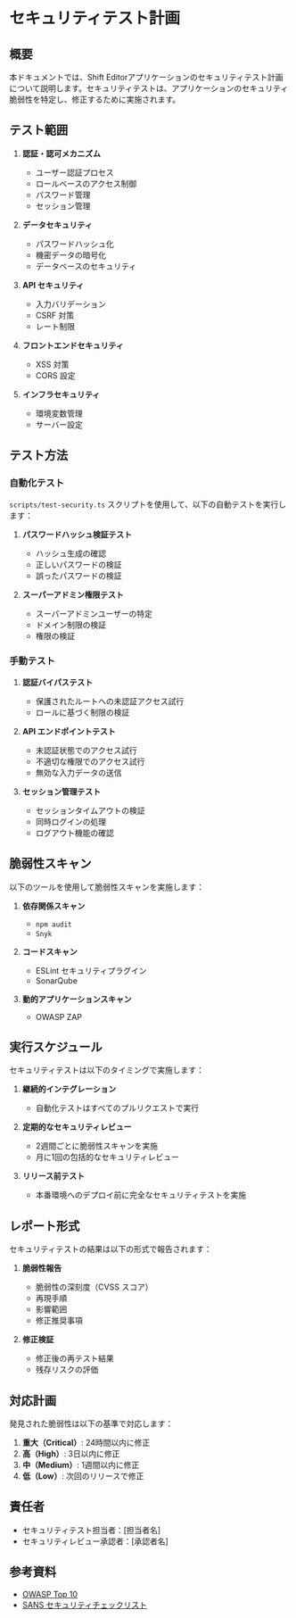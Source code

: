 # セキュリティテスト計画

## 概要

本ドキュメントでは、Shift Editorアプリケーションのセキュリティテスト計画について説明します。セキュリティテストは、アプリケーションのセキュリティ脆弱性を特定し、修正するために実施されます。

## テスト範囲

1. **認証・認可メカニズム**
   - ユーザー認証プロセス
   - ロールベースのアクセス制御
   - パスワード管理
   - セッション管理

2. **データセキュリティ**
   - パスワードハッシュ化
   - 機密データの暗号化
   - データベースのセキュリティ

3. **API セキュリティ**
   - 入力バリデーション
   - CSRF 対策
   - レート制限

4. **フロントエンドセキュリティ**
   - XSS 対策
   - CORS 設定

5. **インフラセキュリティ**
   - 環境変数管理
   - サーバー設定

## テスト方法

### 自動化テスト

`scripts/test-security.ts` スクリプトを使用して、以下の自動テストを実行します：

1. **パスワードハッシュ検証テスト**
   - ハッシュ生成の確認
   - 正しいパスワードの検証
   - 誤ったパスワードの検証

2. **スーパーアドミン権限テスト**
   - スーパーアドミンユーザーの特定
   - ドメイン制限の検証
   - 権限の検証

### 手動テスト

1. **認証バイパステスト**
   - 保護されたルートへの未認証アクセス試行
   - ロールに基づく制限の検証

2. **API エンドポイントテスト**
   - 未認証状態でのアクセス試行
   - 不適切な権限でのアクセス試行
   - 無効な入力データの送信

3. **セッション管理テスト**
   - セッションタイムアウトの検証
   - 同時ログインの処理
   - ログアウト機能の確認

## 脆弱性スキャン

以下のツールを使用して脆弱性スキャンを実施します：

1. **依存関係スキャン**
   - `npm audit`
   - `Snyk`

2. **コードスキャン**
   - ESLint セキュリティプラグイン
   - SonarQube

3. **動的アプリケーションスキャン**
   - OWASP ZAP

## 実行スケジュール

セキュリティテストは以下のタイミングで実施します：

1. **継続的インテグレーション**
   - 自動化テストはすべてのプルリクエストで実行

2. **定期的なセキュリティレビュー**
   - 2週間ごとに脆弱性スキャンを実施
   - 月に1回の包括的なセキュリティレビュー

3. **リリース前テスト**
   - 本番環境へのデプロイ前に完全なセキュリティテストを実施

## レポート形式

セキュリティテストの結果は以下の形式で報告されます：

1. **脆弱性報告**
   - 脆弱性の深刻度（CVSS スコア）
   - 再現手順
   - 影響範囲
   - 修正推奨事項

2. **修正検証**
   - 修正後の再テスト結果
   - 残存リスクの評価

## 対応計画

発見された脆弱性は以下の基準で対応します：

1. **重大（Critical）**: 24時間以内に修正
2. **高（High）**: 3日以内に修正
3. **中（Medium）**: 1週間以内に修正
4. **低（Low）**: 次回のリリースで修正

## 責任者

- セキュリティテスト担当者：[担当者名]
- セキュリティレビュー承認者：[承認者名]

## 参考資料

- [OWASP Top 10](https://owasp.org/www-project-top-ten/)
- [SANS セキュリティチェックリスト](https://www.sans.org/security-resources/policies/) 